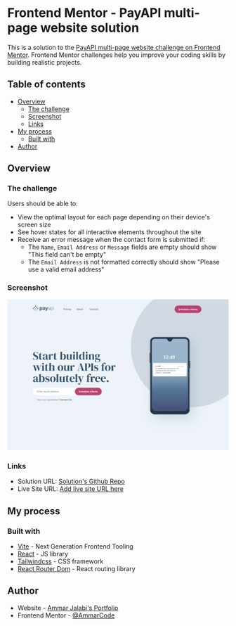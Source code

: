 # Frontend Mentor - PayAPI multi-page website solution

This is a solution to the [PayAPI multi-page website challenge on Frontend Mentor](https://www.frontendmentor.io/challenges/payapi-multipage-website-FDLR1Y11e). Frontend Mentor challenges help you improve your coding skills by building realistic projects.

## Table of contents

- [Overview](#overview)
  - [The challenge](#the-challenge)
  - [Screenshot](#screenshot)
  - [Links](#links)
- [My process](#my-process)
  - [Built with](#built-with)
- [Author](#author)

## Overview

### The challenge

Users should be able to:

- View the optimal layout for each page depending on their device's screen size
- See hover states for all interactive elements throughout the site
- Receive an error message when the contact form is submitted if:
  - The `Name`, `Email Address` or `Message` fields are empty should show "This field can't be empty"
  - The `Email Address` is not formatted correctly should show "Please use a valid email address"

### Screenshot

![](./public/assets/screenshot.png)

### Links

- Solution URL: [Solution's Github Repo](https://github.com/AmmarCode/payApiFrontEnd)
- Live Site URL: [Add live site URL here](https://your-live-site-url.com)

## My process

### Built with

- [Vite](https://vitejs.dev/) - Next Generation Frontend Tooling
- [React](https://reactjs.org/) - JS library
- [Tailwindcss](https://tailwindcss.com) - CSS framework
- [React Router Dom](https://reactrouter.com/en/main) - React routing library

## Author

- Website - [Ammar Jalabi's Portfolio](https://ammarjalabi.netlify.app/)
- Frontend Mentor - [@AmmarCode](https://www.frontendmentor.io/profile/AmmarCode)
